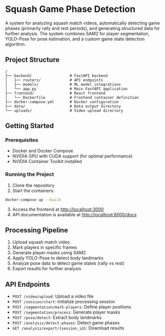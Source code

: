 # Squash Game Phase Detection

A system for analyzing squash match videos, automatically detecting game phases (primarily rally and rest periods), and generating structured data for further analysis. The system combines SAM2 for player segmentation, YOLO-Pose for pose estimation, and a custom game state detection algorithm.

## Project Structure

```
/
├── backend/                 # FastAPI backend
│   ├── routers/             # API endpoints
│   ├── models/              # ML model integrations
│   └── app.py               # Main FastAPI application
├── frontend/                # React frontend
│   └── Dockerfile           # Frontend container definition
├── docker-compose.yml       # Docker configuration
├── data/                    # Data output directory
└── uploads/                 # Video upload directory
```

## Getting Started

### Prerequisites

- Docker and Docker Compose
- NVIDIA GPU with CUDA support (for optimal performance)
- NVIDIA Container Toolkit installed

### Running the Project

1. Clone the repository
2. Start the containers:

```bash
docker-compose up --build
```

3. Access the frontend at <http://localhost:3000>
4. API documentation is available at <http://localhost:8000/docs>

## Processing Pipeline

1. Upload squash match video
2. Mark players in specific frames
3. Generate player masks using SAM2
4. Apply YOLO-Pose to detect body landmarks
5. Analyze pose data to detect game states (rally vs rest)
6. Export results for further analysis

## API Endpoints

- `POST /video/upload`: Upload a video file
- `POST /session/start`: Initialize processing session
- `POST /segmentation/mark-players`: Define player positions
- `POST /segmentation/process`: Generate player masks
- `POST /pose/detect`: Extract body landmarks
- `POST /analysis/detect-phases`: Detect game phases
- `GET /analysis/export/{session_id}`: Download results
